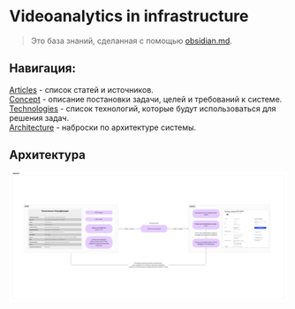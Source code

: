 # Videoanalytics in infrastructure

>Это база знаний, сделанная с помощью [obsidian.md](https://obsidian.md/).

## Навигация:
[Articles](articles.md) - список статей и источников.  
[Concept](concept.md) - описание постановки задачи, целей и требований к системе.  
[Technologies](technologies.md) - список технологий, которые будут использоваться для решения задач.  
[Architecture](https://www.figma.com/file/1ttIEQIc7lqc2c2zoVZ7qU/videoanalytics-in-infrastructure) - наброски по архитектуре системы.

## Архитектура

![](Cache/architecture_v1.png)
